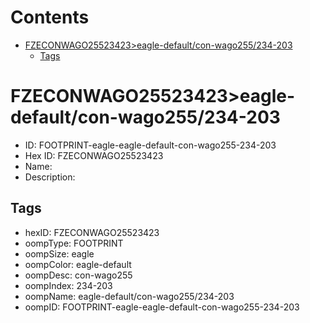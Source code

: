 



Contents
========

* [FZECONWAGO25523423>eagle-default/con-wago255/234-203](#fzeconwago25523423eagle-defaultcon-wago255234-203)
	* [Tags](#tags)

# FZECONWAGO25523423>eagle-default/con-wago255/234-203

- ID: FOOTPRINT-eagle-eagle-default-con-wago255-234-203
- Hex ID: FZECONWAGO25523423
- Name: 
- Description: 

## Tags

- hexID: FZECONWAGO25523423
- oompType: FOOTPRINT
- oompSize: eagle
- oompColor: eagle-default
- oompDesc: con-wago255
- oompIndex: 234-203
- oompName: eagle-default/con-wago255/234-203
- oompID: FOOTPRINT-eagle-eagle-default-con-wago255-234-203

